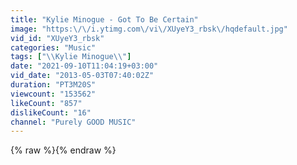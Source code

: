 ```yaml
---
title: "Kylie Minogue - Got To Be Certain"
image: "https:\/\/i.ytimg.com\/vi\/XUyeY3_rbsk\/hqdefault.jpg"
vid_id: "XUyeY3_rbsk"
categories: "Music"
tags: ["\\Kylie Minogue\\"]
date: "2021-09-10T11:04:19+03:00"
vid_date: "2013-05-03T07:40:02Z"
duration: "PT3M20S"
viewcount: "153562"
likeCount: "857"
dislikeCount: "16"
channel: "Purely GOOD MUSIC"
---
```

{% raw %}{% endraw %}
